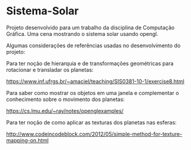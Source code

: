 # Sistema-Solar
Projeto desenvolvido para um trabalho da disciplina de Computação Gráfica. Uma cena mostrando o sistema solar usando opengl.

Algumas considerações de referências usadas no desenvolvimento do projeto:

Para ter noção de hierarquia e de transformações geométricas para rotacionar e transladar os planetas:

https://www.inf.ufrgs.br/~amaciel/teaching/SIS0381-10-1/exercise8.html

Para saber como mostrar os objetos em uma janela e complementar o conhecimento sobre o movimento dos planetas:

https://cs.lmu.edu/~ray/notes/openglexamples/

Para ter noção de como aplicar as texturas dos planetas nas esferas:

http://www.codeincodeblock.com/2012/05/simple-method-for-texture-mapping-on.html
